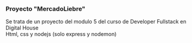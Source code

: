 ### Proyecto "MercadoLiebre"
Se trata de un proyecto del modulo 5 del curso de Developer Fullstack en Digital House\
Html, css y nodejs (solo express y nodemon)
